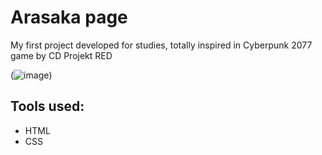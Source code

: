 # Arasaka page
My first project developed for studies, totally inspired in Cyberpunk 2077 game by CD Projekt RED

(![image](https://github.com/Lucasg-ds/arasaka-page/assets/152284919/02baaeec-dddf-4b30-b6ca-a1034b42ed43))

## Tools used:

* HTML
* CSS
